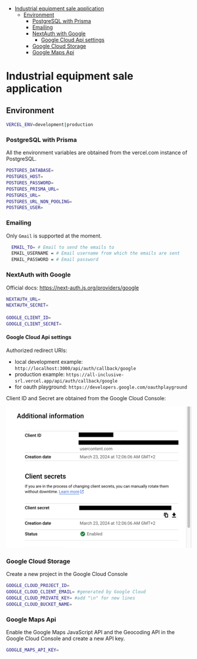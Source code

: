 - [Industrial equipment sale application](#industrial-equipment-sale-application)
  - [Environment](#environment)
    - [PostgreSQL with Prisma](#postgresql-with-prisma)
    - [Emailing](#emailing)
    - [NextAuth with Google](#nextauth-with-google)
      - [Google Cloud Api settings](#google-cloud-api-settings)
    - [Google Cloud Storage](#google-cloud-storage)
    - [Google Maps Api](#google-maps-api)

# Industrial equipment sale application

## Environment

```bash
VERCEL_ENV=development|production
```

### PostgreSQL with Prisma

All the environment variables are obtained from the vercel.com instance of PostgreSQL.

```bash
POSTGRES_DATABASE=
POSTGRES_HOST=
POSTGRES_PASSWORD=
POSTGRES_PRISMA_URL=
POSTGRES_URL=
POSTGRES_URL_NON_POOLING=
POSTGRES_USER=
```

### Emailing

Only `Gmail` is supported at the moment.

```bash
  EMAIL_TO= # Email to send the emails to
  EMAIL_USERNAME = # Email username from which the emails are sent
  EMAIL_PASSWORD = # Email password
```

### NextAuth with Google

Official docs: https://next-auth.js.org/providers/google

```bash
NEXTAUTH_URL=
NEXTAUTH_SECRET=

GOOGLE_CLIENT_ID=
GOOGLE_CLIENT_SECRET=
```

#### Google Cloud Api settings

Authorized redirect URIs:

- local development example: `http://localhost:3000/api/auth/callback/google`
- production example: `https://all-inclusive-srl.vercel.app/api/auth/callback/google`
- for oauth playground: `https://developers.google.com/oauthplayground`

Client ID and Secret are obtained from the Google Cloud Console:

![alt text](./docs/image.png)

### Google Cloud Storage

Create a new project in the Google Cloud Console

```bash
GOOGLE_CLOUD_PROJECT_ID=
GOOGLE_CLOUD_CLIENT_EMAIL= #generated by Google Cloud
GOOGLE_CLOUD_PRIVATE_KEY= #add "\n" for new lines
GOOGLE_CLOUD_BUCKET_NAME=
```

### Google Maps Api

Enable the Google Maps JavaScript API and the Geocoding API in the Google Cloud Console and create a new API key.

```bash
GOOGLE_MAPS_API_KEY=
```
